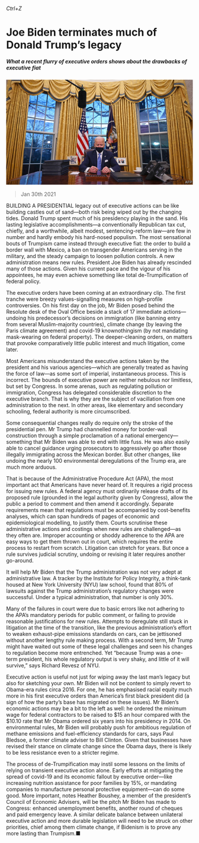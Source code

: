 ###### Ctrl+Z

# Joe Biden terminates much of Donald Trump’s legacy 

##### What a recent flurry of executive orders shows about the drawbacks of executive fiat 

![image](images/20210130_USP002_0.jpg) 

> Jan 30th 2021 


BUILDING A PRESIDENTIAL legacy out of executive actions can be like building castles out of sand—both risk being wiped out by the changing tides. Donald Trump spent much of his presidency playing in the sand. His lasting legislative accomplishments—a conventionally Republican tax cut, chiefly, and a worthwhile, albeit modest, sentencing-reform law—are few in number and hardly embody his hard-nosed populism. The most sensational bouts of Trumpism came instead through executive fiat: the order to build a border wall with Mexico, a ban on transgender Americans serving in the military, and the steady campaign to loosen pollution controls. A new administration means new rules. President Joe Biden has already rescinded many of those actions. Given his current pace and the vigour of his appointees, he may even achieve something like total de-Trumpification of federal policy.


The executive orders have been coming at an extraordinary clip. The first tranche were breezy values-signalling measures on high-profile controversies. On his first day on the job, Mr Biden posed behind the Resolute desk of the Oval Office beside a stack of 17 immediate actions—undoing his predecessor’s decisions on immigration (like banning entry from several Muslim-majority countries), climate change (by leaving the Paris climate agreement) and covid-19 knownothingism (by not mandating mask-wearing on federal property). The deeper-cleaning orders, on matters that provoke comparatively little public interest and much litigation, come later.



Most Americans misunderstand the executive actions taken by the president and his various agencies—which are generally treated as having the force of law—as some sort of imperial, instantaneous process. This is incorrect. The bounds of executive power are neither nebulous nor limitless, but set by Congress. In some arenas, such as regulating pollution or immigration, Congress has delegated considerable discretion to the executive branch. That is why they are the subject of vacillation from one administration to the next. In other areas, like elementary and secondary schooling, federal authority is more circumscribed.


Some consequential changes really do require only the stroke of the presidential pen. Mr Trump had channelled money for border-wall construction through a simple proclamation of a national emergency—something that Mr Biden was able to end with little fuss. He was also easily able to cancel guidance urging prosecutors to aggressively go after those illegally immigrating across the Mexican border. But other changes, like undoing the nearly 100 environmental deregulations of the Trump era, are much more arduous.


That is because of the Administrative Procedure Act (APA), the most important act that Americans have never heard of. It requires a rigid process for issuing new rules. A federal agency must ordinarily release drafts of its proposed rule (grounded in the legal authority given by Congress), allow the public a period to comment and then amend it accordingly. Separate requirements mean that regulations must be accompanied by cost-benefits analyses, which can span hundreds of pages of economic and epidemiological modelling, to justify them. Courts scrutinise these administrative actions and costings when new rules are challenged—as they often are. Improper accounting or shoddy adherence to the APA are easy ways to get them thrown out in court, which requires the entire process to restart from scratch. Litigation can stretch for years. But once a rule survives judicial scrutiny, undoing or revising it later requires another go-around.


It will help Mr Biden that the Trump administration was not very adept at administrative law. A tracker by the Institute for Policy Integrity, a think-tank housed at New York University (NYU) law school, found that 80% of lawsuits against the Trump administration’s regulatory changes were successful. Under a typical administration, that number is only 30%.


Many of the failures in court were due to basic errors like not adhering to the APA’s mandatory periods for public comment, or failing to provide reasonable justifications for new rules. Attempts to deregulate still stuck in litigation at the time of the transition, like the previous administration’s effort to weaken exhaust-pipe emissions standards on cars, can be jettisoned without another lengthy rule making process. With a second term, Mr Trump might have waited out some of these legal challenges and seen his changes to regulation become more entrenched. Yet “because Trump was a one-term president, his whole regulatory output is very shaky, and little of it will survive,” says Richard Revesz of NYU.


Executive action is useful not just for wiping away the last man’s legacy but also for sketching your own. Mr Biden will not be content to simply revert to Obama-era rules circa 2016. For one, he has emphasised racial equity much more in his first executive orders than America’s first black president did (a sign of how the party’s base has migrated on these issues). Mr Biden’s economic actions may be a bit to the left as well: he ordered the minimum wage for federal contractors to be raised to $15 an hour compared with the $10.10 rate that Mr Obama ordered six years into his presidency in 2014. On environmental rules, Mr Biden will probably push for ambitious regulation of methane emissions and fuel-efficiency standards for cars, says Paul Bledsoe, a former climate adviser to Bill Clinton. Given that businesses have revised their stance on climate change since the Obama days, there is likely to be less resistance even to a stricter regime.


The process of de-Trumpification may instil some lessons on the limits of relying on transient executive action alone. Early efforts at mitigating the spread of covid-19 and its economic fallout by executive order—like increasing nutrition assistance for poor families by 15%, or mandating companies to manufacture personal protective equipment—can do some good. More important, notes Heather Boushey, a member of the president’s Council of Economic Advisers, will be the pitch Mr Biden has made to Congress: enhanced unemployment benefits, another round of cheques and paid emergency leave. A similar delicate balance between unilateral executive action and more durable legislation will need to be struck on other priorities, chief among them climate change, if Bidenism is to prove any more lasting than Trumpism.■



